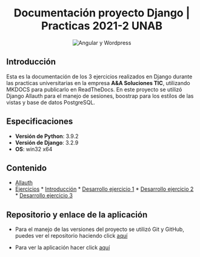 
<center>

# Documentación proyecto Django | Practicas 2021-2 UNAB

![Angular y Wordpress](https://www.unipython.com/wp-content/uploads/2017/08/Django.jpg)

</center>

## Introducción

Esta es la documentación de los 3 ejercicios realizados en Django durante las practicas universitarias
en la empresa **A&A Soluciones TIC**, utilizando MKDOCS para publicarlo
en ReadTheDocs. En este proyecto se utilizó Django Allauth para el manejo de sesiones, boostrap para los estilos de las vistas y base de datos PostgreSQL.

## Especificaciones

* **Versión de Python**: 3.9.2
* **Versión de Django**: 3.2.9
* **OS**: win32 x64

## Contenido

* [Allauth](allauth.md)
* [Ejercicios](ejercicios.md)
      * [Introducción](ejercicios.md)
      * [Desarrollo ejercicio 1](ejercicio-1.md)
      * [Desarrollo ejercicio 2](ejercicio-2.md)
      * [Desarrollo ejercicio 3](ejercicio-3.md)

## Repositorio y enlace de la aplicación

* Para el manejo de las versiones del proyecto se utilizó Git y GitHub, puedes ver el repositorio haciendo
   click [aquí](https://github.com/dev36aiatic/primerosPasosAngular)

* Para ver la aplicación hacer click [aquí](https://django-practicas.herokuapp.com/)


